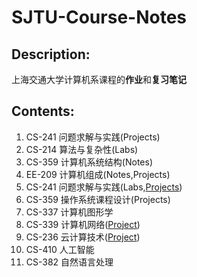 # SJTU-Course-Notes

## Description:

上海交通大学计算机系课程的**作业**和**复习笔记**

## Contents:

  1. CS-241 问题求解与实践(Projects)
  2. CS-214 算法与复杂性(Labs)
  3. CS-359 计算机系统结构(Notes)
  4. EE-209 计算机组成(Notes,Projects)
  5. CS-241 问题求解与实践(Labs,[Projects](https://github.com/guanrenyang/qt-TaxiDemandAnalyzer.git))
  6. CS-359 操作系统课程设计(Projects)
  7. CS-337 计算机图形学
  8. CS-339 计算机网络([Project](https://github.com/guanrenyang/SendTo))
  9. CS-236 云计算技术([Project](https://github.com/guanrenyang/Distributed-Framework-First-Try))
  10. CS-410 人工智能
  11. CS-382 自然语言处理
